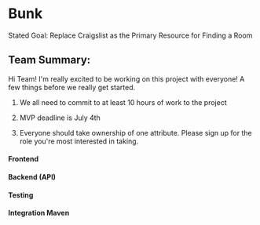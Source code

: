 # Bunk
Stated Goal: Replace Craigslist as the Primary Resource for Finding a Room

## Team Summary:

Hi Team! I'm really excited to be working on this project with everyone! A few things before we really get started.

1) We all need to commit to at least 10 hours of work to the project

2) MVP deadline is July 4th

3) Everyone should take ownership of one attribute. Please sign up for the role you're most interested in taking.

#### Frontend


#### Backend (API)


#### Testing


#### Integration Maven
